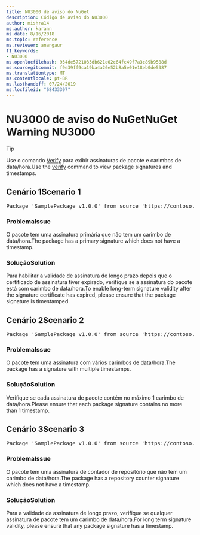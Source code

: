 ```yaml
---
title: NU3000 de aviso do NuGet
description: Código de aviso do NU3000
author: mishra14
ms.author: karann
ms.date: 8/16/2018
ms.topic: reference
ms.reviewer: anangaur
f1_keywords:
- NU3000
ms.openlocfilehash: 934de5721033db621e02c64fc49f7a3c89b9588d
ms.sourcegitcommit: f9e39ff9ca19ba4a26e52b8a5e01e18eb0de5387
ms.translationtype: MT
ms.contentlocale: pt-BR
ms.lasthandoff: 07/24/2019
ms.locfileid: "68433307"
---
```

# <a name="nuget-warning-nu3000"></a><span data-ttu-id="3cef8-103">NU3000 de aviso do NuGet</span><span class="sxs-lookup"><span data-stu-id="3cef8-103">NuGet Warning NU3000</span></span>

> [!Tip]
> <span data-ttu-id="3cef8-104">Use o comando [Verify](../cli-reference/cli-ref-verify.md) para exibir assinaturas de pacote e carimbos de data/hora.</span><span class="sxs-lookup"><span data-stu-id="3cef8-104">Use the [verify](../cli-reference/cli-ref-verify.md) command to view package signatures and timestamps.</span></span>

## <a name="scenario-1"></a><span data-ttu-id="3cef8-105">Cenário 1</span><span class="sxs-lookup"><span data-stu-id="3cef8-105">Scenario 1</span></span>

<pre>Package 'SamplePackage v1.0.0' from source 'https://contoso.com/index.json': The primary signature does not have a timestamp.</pre>

### <a name="issue"></a><span data-ttu-id="3cef8-106">Problema</span><span class="sxs-lookup"><span data-stu-id="3cef8-106">Issue</span></span>

<span data-ttu-id="3cef8-107">O pacote tem uma assinatura primária que não tem um carimbo de data/hora.</span><span class="sxs-lookup"><span data-stu-id="3cef8-107">The package has a primary signature which does not have a timestamp.</span></span>


### <a name="solution"></a><span data-ttu-id="3cef8-108">Solução</span><span class="sxs-lookup"><span data-stu-id="3cef8-108">Solution</span></span>

<span data-ttu-id="3cef8-109">Para habilitar a validade de assinatura de longo prazo depois que o certificado de assinatura tiver expirado, verifique se a assinatura do pacote está com carimbo de data/hora.</span><span class="sxs-lookup"><span data-stu-id="3cef8-109">To enable long-term signature validity after the signature certificate has expired, please ensure that the package signature is timestamped.</span></span>



## <a name="scenario-2"></a><span data-ttu-id="3cef8-110">Cenário 2</span><span class="sxs-lookup"><span data-stu-id="3cef8-110">Scenario 2</span></span>

<pre>Package 'SamplePackage v1.0.0' from source 'https://contoso.com/index.json': Multiple timestamps are not accepted.</pre>

### <a name="issue"></a><span data-ttu-id="3cef8-111">Problema</span><span class="sxs-lookup"><span data-stu-id="3cef8-111">Issue</span></span>

<span data-ttu-id="3cef8-112">O pacote tem uma assinatura com vários carimbos de data/hora.</span><span class="sxs-lookup"><span data-stu-id="3cef8-112">The package has a signature with multiple timestamps.</span></span>


### <a name="solution"></a><span data-ttu-id="3cef8-113">Solução</span><span class="sxs-lookup"><span data-stu-id="3cef8-113">Solution</span></span>

<span data-ttu-id="3cef8-114">Verifique se cada assinatura de pacote contém no máximo 1 carimbo de data/hora.</span><span class="sxs-lookup"><span data-stu-id="3cef8-114">Please ensure that each package signature contains no more than 1 timestamp.</span></span>



## <a name="scenario-3"></a><span data-ttu-id="3cef8-115">Cenário 3</span><span class="sxs-lookup"><span data-stu-id="3cef8-115">Scenario 3</span></span>

<pre>Package 'SamplePackage v1.0.0' from source 'https://contoso.com/index.json': The repository countersignature does not have a timestamp.</pre>

### <a name="issue"></a><span data-ttu-id="3cef8-116">Problema</span><span class="sxs-lookup"><span data-stu-id="3cef8-116">Issue</span></span>

<span data-ttu-id="3cef8-117">O pacote tem uma assinatura de contador de repositório que não tem um carimbo de data/hora.</span><span class="sxs-lookup"><span data-stu-id="3cef8-117">The package has a repository counter signature which does not have a timestamp.</span></span>


### <a name="solution"></a><span data-ttu-id="3cef8-118">Solução</span><span class="sxs-lookup"><span data-stu-id="3cef8-118">Solution</span></span>

<span data-ttu-id="3cef8-119">Para a validade da assinatura de longo prazo, verifique se qualquer assinatura de pacote tem um carimbo de data/hora.</span><span class="sxs-lookup"><span data-stu-id="3cef8-119">For long term signature validity, please ensure that any package signature has a timestamp.</span></span>


